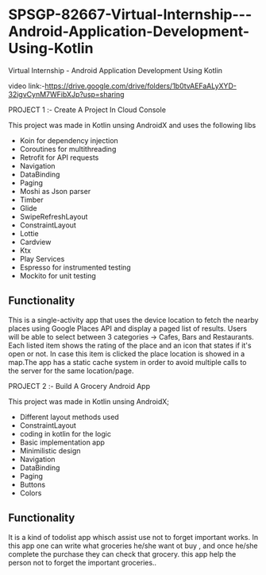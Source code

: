 # SPSGP-82667-Virtual-Internship---Android-Application-Development-Using-Kotlin
Virtual Internship - Android Application Development Using Kotlin

video link:-https://drive.google.com/drive/folders/1b0tvAEFaALyXYD-32igvCynM7WFibXJp?usp=sharing

PROJECT 1 :-  Create A Project In Cloud Console

This project was made in Kotlin unsing AndroidX and uses the following libs 
- Koin for dependency injection
- Coroutines for multithreading
- Retrofit for API requests
- Navigation
- DataBinding
- Paging
- Moshi as Json parser
- Timber
- Glide
- SwipeRefreshLayout
- ConstraintLayout
- Lottie
- Cardview
- Ktx
- Play Services
- Espresso for instrumented testing
- Mockito for unit testing

## Functionality
This is a single-activity app that uses the device location to fetch the nearby places using Google Places API and display a paged list of results.
Users will be able to select between 3 categories -> Cafes, Bars and Restaurants.
Each listed item shows the rating of the place and an icon that states if it's open or not. In case this item is clicked the place location is showed in a map.The app has a static cache system in order to avoid multiple calls to the server for the same location/page.

PROJECT 2 :-  Build A Grocery Android App

This project was made in Kotlin unsing AndroidX;
- Different layout methods used
- ConstraintLayout
- coding in kotlin for the logic 
- Basic implementation app
- Minimilistic design
- Navigation
- DataBinding
- Paging
- Buttons
- Colors

## Functionality
It is a kind of todolist app whisch assist use not to forget important works.
In this app one can write what groceries he/she want ot buy , and once he/she complete the purchase they can check that grocery. this app help the person not to forget the important groceries..
